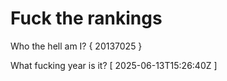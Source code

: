 # Fuck the rankings

Who the hell am I?
{ 20137025 }

What fucking year is it?
[ 2025-06-13T15:26:40Z ]
